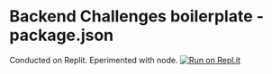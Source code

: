 # Backend Challenges boilerplate - package.json
Conducted on Replit. Eperimented with node.
[![Run on Repl.it](https://repl.it/badge/github/freeCodeCamp/boilerplate-npm)](https://repl.it/github/freeCodeCamp/boilerplate-npm)
